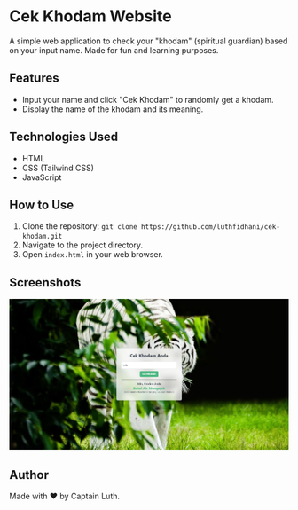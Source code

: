 # Cek Khodam Website

A simple web application to check your "khodam" (spiritual guardian) based on your input name. Made for fun and learning purposes.

## Features

- Input your name and click "Cek Khodam" to randomly get a khodam.
- Display the name of the khodam and its meaning.

## Technologies Used

- HTML
- CSS (Tailwind CSS)
- JavaScript

## How to Use

1. Clone the repository: `git clone https://github.com/luthfidhani/cek-khodam.git`
2. Navigate to the project directory.
3. Open `index.html` in your web browser.

## Screenshots

![Screenshot of the Page](screenshot-page.png)

## Author

Made with ❤️ by Captain Luth.
